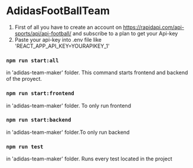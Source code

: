 # AdidasFootBallTeam
1. First of all you have to create an account on https://rapidapi.com/api-sports/api/api-football/ and subscribe to a plan to get your Api-key
2. Paste your api-key into .env file like 'REACT_APP_API_KEY=YOURAPIKEY_1'

### `npm run start:all`

in 'adidas-team-maker' folder. This command starts frontend and backend of the proyect.

### `npm run start:frontend`
in 'adidas-team-maker' folder. To only run frontend

### `npm run start:backend`

in 'adidas-team-maker' folder.To only run backend


### `npm run test`

in 'adidas-team-maker' folder. Runs every test located in the project

